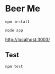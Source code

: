 # Beer Me

`npm install`

`node app`

[http://localhost:3003/](http://localhost:3003/)


## Test

`npm test`